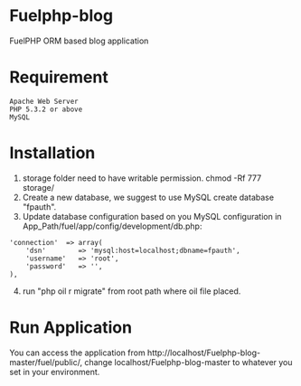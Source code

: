 # Fuelphp-blog
FuelPHP ORM based blog application

# Requirement

    Apache Web Server
    PHP 5.3.2 or above
    MySQL

# Installation

1.    storage folder need to have writable permission. chmod -Rf 777 storage/
2.    Create a new database, we suggest to use MySQL create database "fpauth".
3.    Update database configuration based on you MySQL configuration in App_Path/fuel/app/config/development/db.php:

    'connection'  => array(
		'dsn'        => 'mysql:host=localhost;dbname=fpauth',
		'username'   => 'root',
		'password'   => '',
    ),

4. run "php oil r migrate" from root path where oil file placed.

# Run Application

You can access the application from http://localhost/Fuelphp-blog-master/fuel/public/, change localhost/Fuelphp-blog-master to whatever you set in your environment.

